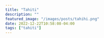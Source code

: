 ```yaml
---
title: "Tahiti"
description: ""
featured_image: "/images/posts/tahihi.png"
date: 2022-12-22T10:58:08-04:00
tags: ["tahiti"]
---
```











